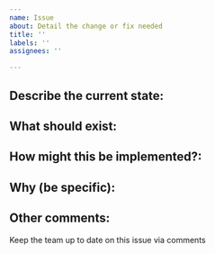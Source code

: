 ```yaml
---
name: Issue
about: Detail the change or fix needed
title: ''
labels: ''
assignees: ''

---
```


## Describe the current state:


## What should exist:


## How might this be implemented?:


## Why (be specific):


## Other comments: 

Keep the team up to date on this issue via comments
